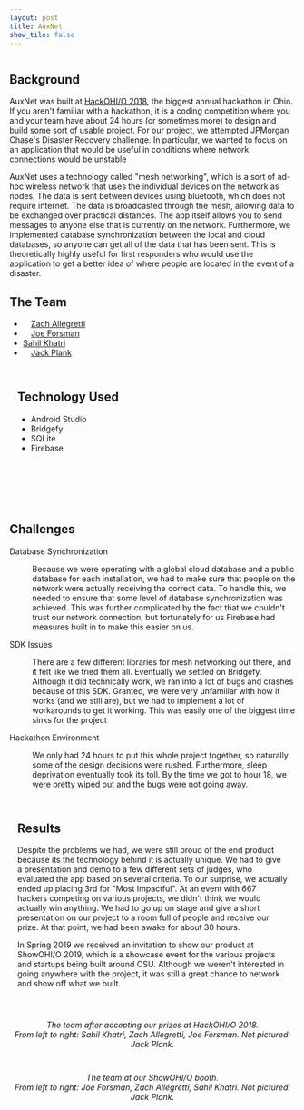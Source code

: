 ```yaml
---
layout: post
title: AuxNet
show_tile: false
---
```


<div class="box alt">
		<div class="row uniform">
			<div class="4u"><span class="image fit"><img src="assets/images/auxnet_screenshot_1.jpg" alt="" /></span></div>
			<div class="4u"><span class="image fit"><img src="assets/images/auxnet_screenshot_2.jpg" alt="" /></span></div>
			<div class="4u$"><span class="image fit"><img src="assets/images/auxnet_screenshot_3.jpg" alt="" /></span></div>
		</div>
</div>
<section id="one">
		<div class="inner">
			<!-- Content -->
			<h2 id="content">Background</h2>
			<p>AuxNet was built at <a href = "https://hack.osu.edu/2018/"> HackOHI/O 2018</a>, the biggest annual hackathon in Ohio. If you aren't familiar with a hackathon, it is a coding competition where you and your team have about 24 hours (or sometimes more) to design and build some sort of usable project. For our project, we attempted JPMorgan Chase's Disaster Recovery challenge. In particular, we wanted to focus on an application that would be useful in conditions where network connections would be unstable </p>
			<p>AuxNet uses a technology called "mesh networking", which is a sort of ad-hoc wireless network that uses the individual devices on the network as nodes. The data is sent between devices using bluetooth, which does not require internet. The data is broadcasted through the mesh, allowing data to be exchanged over practical distances. The app itself allows you to send messages to anyone else that is currently on the network. Furthermore, we implemented database synchronization between the local and cloud databases, so anyone can get all of the data that has been sent. This is theoretically highly useful for first responders who would use the application to get a better idea of where people are located in the event of a disaster. </p>
		</div>
			<div class="inner">
			<h2>The Team</h2>
		</div>
		<ul class="actions">
					<li><a href="https://www.linkedin.com/in/zachary-allegretti-37ba18154/" class="button special" style = "margin: 1em">Zach Allegretti</a></li>
					<li><a href="https://www.linkedin.com/in/joseph-forsman-5a73a6148/" class="button special" style = "margin: 1em">Joe Forsman</a></li>
					<li><a href="#" class="button special" style="pointer-events: none;" style = "margin: 1em; pointer-events: none;">Sahil Khatri</a></li>
					<li><a href="https://www.linkedin.com/in/jackplank/" class="button special" style = "margin: 1em">Jack Plank</a></li>
		</ul>
</section>
<section class = "spotlights">
		<section>
			<div class = "inner" style = "padding: 1em">
				<h2>Technology Used</h2>
				<ul>
					<li>Android Studio</li>
					<li>Bridgefy</li>
					<li>SQLite</li>
					<li>Firebase</li>
				</ul>
			</div>
		</section>
</section>
<div class="6u$ 12u$(medium)" style="margin: 0 auto;">
	<div class="box alt" style="padding-top: 1em;">
		<div class="row 50% uniform" style="width: auto;margin: 0 auto">
			<div class="3u"><span class="image fit" style="padding-right: 1em"><img src="assets/images/androidstudio.svg" alt="" /></span></div>
			<div class="4u"><span class="image fit" style="padding-right: 1em"><img src="assets/images/bridgefy.svg" alt="" /></span></div>
			<div class="3u"><span class="image fit" style="padding-right: 1em"><img src="assets/images/sqlite.svg" alt="" /></span></div>
			<div class="2u$"><span class="image fit"><img src="assets/images/firebase2.svg" alt="" /></span></div>
		</div>
	</div>
</div>
<section>
		<div class = "inner">
			<h2> Challenges </h2>
		<dl>
		<dt>Database Synchronization</dt>
			<dd>
				<p>Because we were operating with a global cloud database and a public database for each installation, we had to make sure that people on the network were actually receiving the correct data. To handle this, we needed to ensure that some level of database synchronization was achieved. This was further complicated by the fact that we couldn't trust our network connection, but fortunately for us Firebase had measures built in to make this easier on us.</p>
			</dd>
			<dt>SDK Issues</dt>
			<dd>
				<p>There are a few different libraries for mesh networking out there, and it felt like we tried them all. Eventually we settled on Bridgefy. Although it did technically work, we ran into a lot of bugs and crashes because of this SDK. Granted, we were very unfamiliar with how it works (and we still are), but we had to implement a lot of workarounds to get it working. This was easily one of the biggest time sinks for the project</p>
			</dd>
			<dt>Hackathon Environment</dt>
			<dd>
				<p>We only had 24 hours to put this whole project together, so naturally some of the design decisions were rushed. Furthermore, sleep deprivation eventually took its toll. By the time we got to hour 18, we were pretty wiped out and the bugs were not going away.</p>
			</dd>
		</dl>
		</div>
</section>
<section class = "spotlights">
		<section>
			<div class = "inner" style = "padding: 1em">
				<h2>Results</h2>
				<p>Despite the problems we had, we were still proud of the end product because its the technology behind it is actually unique. We had to give a presentation and demo to a few different sets of judges, who evaluated the app based on several criteria. To our surprise, we actually ended up placing 3rd for "Most Impactful". At an event with 667 hackers competing on various projects, we didn't think we would actually win anything. We had to go up on stage and give a short presentation on our project to a room full of people and receive our prize. At that point, we had been awake for about 30 hours.</p>
				<p>In Spring 2019 we received an invitation to show our product at ShowOHI/O 2019, which is a showcase event for the various projects and startups being built around OSU. Although we weren't interested in going anywhere with the project, it was still a great chance to network and show off what we built. </p>
			</div>
		</section>
</section>
<div class="6u$ 12u$(medium)" style="margin: 0 auto;">
	<div class="box alt" style="padding-top: 1em;">
		<div class = "12u$"> <span class="image fit"><img src="assets/images/hackteam.jpg" alt="" /></span></div>
	</div>
</div>
<p class = "small" style="text-align: center;">
				<i>The team after accepting our prizes at HackOHI/O 2018. <br/>From left to right: Sahil Khatri, Zach Allegretti, Joe Forsman. Not pictured: Jack Plank.</i>
</p>
<div class="6u$ 12u$(medium)" style="margin: 0 auto;">
	<div class="box alt" style="padding-top: 1em;">
		<div class = "12u$"> <span class="image fit"><img src="assets/images/showohio.jpg" alt="" /></span></div>
	</div>
</div>
<p class = "small" style="text-align: center;">
				<i>The team at our ShowOHI/O booth. <br/>From left to right: Joe Forsman, Zach Allegretti, Sahil Khatri. Not pictured: Jack Plank.</i>
</p>
